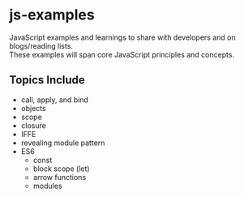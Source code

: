 # js-examples
JavaScript examples and learnings to share with developers and on blogs/reading lists.  
These examples will span core JavaScript principles and concepts.

## Topics Include
- call, apply, and bind
- objects
- scope
- closure
- IFFE
- revealing module pattern
- ES6
  - const
  - block scope (let)
  - arrow functions
  - modules
